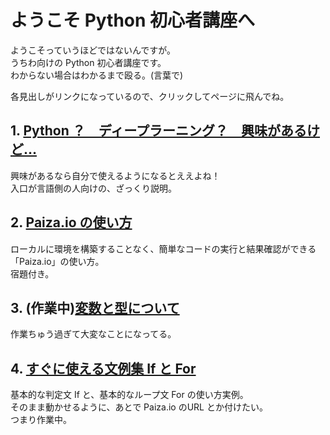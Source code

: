 # ようこそ Python 初心者講座へ

ようこそっていうほどではないんですが。  
うちわ向けの Python 初心者講座です。  
わからない場合はわかるまで殴る。(言葉で)  


各見出しがリンクになっているので、クリックしてページに飛んでね。  


## 1. [Python ？　ディープラーニング？　興味があるけど…](https://github.com/siellir/PythonROOM/blob/master/10_%E3%82%88%E3%81%BF%E3%82%82%E3%81%AE/00.FirstToFight.md)
興味があるなら自分で使えるようになるとええよね！  
入口が言語側の人向けの、ざっくり説明。  

    
## 2. [Paiza.io の使い方](https://github.com/siellir/PythonROOM/blob/master/10_%E3%82%88%E3%81%BF%E3%82%82%E3%81%AE/01.How2use_Paizaio.md)
ローカルに環境を構築することなく、簡単なコードの実行と結果確認ができる「Paiza.io」の使い方。  
宿題付き。  
  

## 3. (作業中)[変数と型について](https://github.com/siellir/PythonROOM/blob/master/10_%E3%82%88%E3%81%BF%E3%82%82%E3%81%AE/02.%20hensuuu.md)
作業ちゅう過ぎて大変なことになってる。  
  

## 4. [すぐに使える文例集 If と For](https://github.com/siellir/PythonROOM/blob/master/10_%E3%82%88%E3%81%BF%E3%82%82%E3%81%AE/03.if_and_for.md) 
基本的な判定文 If と、基本的なループ文 For の使い方実例。  
そのまま動かせるように、あとで Paiza.io のURL とか付けたい。  
つまり作業中。  